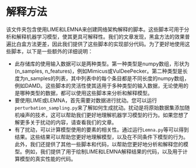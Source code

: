 # 解释方法

该文件夹包含使用LIME和LEMNA来创建网络架构解释的脚本。这些脚本可用于分析和解释机器学习模型，使其更具可解释性。我们的文章发现，黑盒方法的效果普遍比白盒方法更差，因此我们提供了这些脚本的实现部分代码。为了更好地使用这些脚本，以下是一些额外的详细说明：

- 此存储库的使用输入数据可以是两种类型。第一种类型是numpy数组，形状为(n_samples, n_features)，例如Mimicus或VulDeePecker。第二种类型是长度为n_samples的列表，其中列表中的每个条目都是不同长度的numpy数组，例如DAMD。这些脚本的灵活性使其适用于多种类型的输入数据，无论使用的是哪种类型的数据，都可以使用这些脚本来分析和解释模型。
- 要使用LIME或LEMNA，首先需要对数据进行扰动。您可以运行`perturbation_sampling.py`来了解如何生成扰动。扰动是将原始数据集添加随机噪声的技术，这可以帮助我们更好地理解机器学习模型的行为。如果您想了解更多关于扰动的内容，请查看我们的文章。
- 有了扰动，可以计算模型使用的要素的相关性。通过运行`Lemna.py`等可以得到结果。这些结果可以帮助您更好地理解模型，以及在不同条件下模型的行为。此外，我们还提供了其他一些脚本和代码，以帮助您更好地分析和解释您的模型。例如，我们提供了用于绘制LIME和LEMNA解释结果的代码，以及用于计算模型的真实性能的代码。